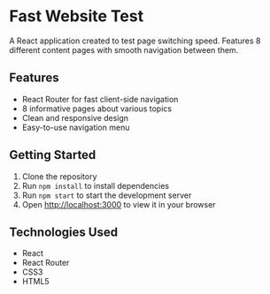 # Fast Website Test

A React application created to test page switching speed. Features 8 different content pages with smooth navigation between them.

## Features
- React Router for fast client-side navigation
- 8 informative pages about various topics
- Clean and responsive design
- Easy-to-use navigation menu

## Getting Started

1. Clone the repository
2. Run `npm install` to install dependencies
3. Run `npm start` to start the development server
4. Open [http://localhost:3000](http://localhost:3000) to view it in your browser

## Technologies Used
- React
- React Router
- CSS3
- HTML5
